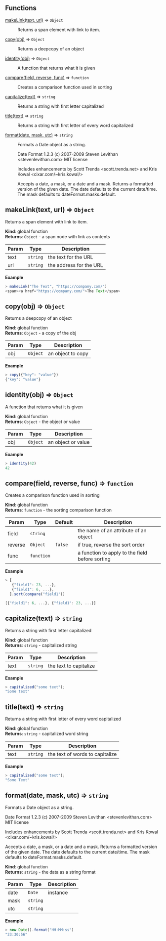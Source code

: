 ## Functions

<dl>
<dt><a href="#makeLink">makeLink(text, url)</a> ⇒ <code>Object</code></dt>
<dd><p>Returns a span element with link to item.</p>
</dd>
<dt><a href="#copy">copy(obj)</a> ⇒ <code>Object</code></dt>
<dd><p>Returns a deepcopy of an object</p>
</dd>
<dt><a href="#identity">identity(obj)</a> ⇒ <code>Object</code></dt>
<dd><p>A function that returns what it is given</p>
</dd>
<dt><a href="#compare">compare(field, reverse, func)</a> ⇒ <code>function</code></dt>
<dd><p>Creates a comparison function used in sorting</p>
</dd>
<dt><a href="#capitalize">capitalize(text)</a> ⇒ <code>string</code></dt>
<dd><p>Returns a string with first letter capitalized</p>
</dd>
<dt><a href="#title">title(text)</a> ⇒ <code>string</code></dt>
<dd><p>Returns a string with first letter of every word capitalized</p>
</dd>
<dt><a href="#format">format(date, mask, utc)</a> ⇒ <code>string</code></dt>
<dd><p>Formats a Date object as a string.</p>
<p>Date Format 1.2.3
(c) 2007-2009 Steven Levithan &lt;stevenlevithan.com&gt;
MIT license</p>
<p>Includes enhancements by Scott Trenda &lt;scott.trenda.net&gt;
and Kris Kowal &lt;cixar.com/~kris.kowal/&gt;</p>
<p>Accepts a date, a mask, or a date and a mask.
Returns a formatted version of the given date.
The date defaults to the current date/time.
The mask defaults to dateFormat.masks.default.</p>
</dd>
</dl>

<a name="makeLink"></a>

## makeLink(text, url) ⇒ <code>Object</code>
Returns a span element with link to item.

**Kind**: global function  
**Returns**: <code>Object</code> - a span node with link as contents  

| Param | Type | Description |
| --- | --- | --- |
| text | <code>string</code> | the text for the URL |
| url | <code>string</code> | the address for the URL |

**Example**  
```js
> makeLink("The Text", "https://company.com/")
<span><a href="https://company.com/">The Text</span>
```
<a name="copy"></a>

## copy(obj) ⇒ <code>Object</code>
Returns a deepcopy of an object

**Kind**: global function  
**Returns**: <code>Object</code> - a copy of the obj  

| Param | Type | Description |
| --- | --- | --- |
| obj | <code>Object</code> | an object to copy |

**Example**  
```js
> copy({"key": "value"})
{"key": "value"}
```
<a name="identity"></a>

## identity(obj) ⇒ <code>Object</code>
A function that returns what it is given

**Kind**: global function  
**Returns**: <code>Object</code> - the object or value  

| Param | Type | Description |
| --- | --- | --- |
| obj | <code>Object</code> | an object or value |

**Example**  
```js
> identity(42)
42
```
<a name="compare"></a>

## compare(field, reverse, func) ⇒ <code>function</code>
Creates a comparison function used in sorting

**Kind**: global function  
**Returns**: <code>function</code> - the sorting comparison function  

| Param | Type | Default | Description |
| --- | --- | --- | --- |
| field | <code>string</code> |  | the name of an attribute of an object |
| reverse | <code>Object</code> | <code>false</code> | if true, reverse the sort order |
| func | <code>function</code> |  | a function to apply to the field before sorting |

**Example**  
```js
> [
   {"field1": 23, ...},
   {"field1": 6, ...},
  ].sort(compare("field1"))

[{"field1": 6, ...}, {"field1": 23, ...}]
```
<a name="capitalize"></a>

## capitalize(text) ⇒ <code>string</code>
Returns a string with first letter capitalized

**Kind**: global function  
**Returns**: <code>string</code> - capitalized string  

| Param | Type | Description |
| --- | --- | --- |
| text | <code>string</code> | the text to capitalize |

**Example**  
```js
> capitalized("some text");
"Some text"
```
<a name="title"></a>

## title(text) ⇒ <code>string</code>
Returns a string with first letter of every word capitalized

**Kind**: global function  
**Returns**: <code>string</code> - capitalized word string  

| Param | Type | Description |
| --- | --- | --- |
| text | <code>string</code> | the text of words to capitalize |

**Example**  
```js
> capitalized("some text");
"Some Text"
```
<a name="format"></a>

## format(date, mask, utc) ⇒ <code>string</code>
Formats a Date object as a string.

Date Format 1.2.3
(c) 2007-2009 Steven Levithan <stevenlevithan.com>
MIT license

Includes enhancements by Scott Trenda <scott.trenda.net>
and Kris Kowal <cixar.com/~kris.kowal/>

Accepts a date, a mask, or a date and a mask.
Returns a formatted version of the given date.
The date defaults to the current date/time.
The mask defaults to dateFormat.masks.default.

**Kind**: global function  
**Returns**: <code>string</code> - the data as a string format  

| Param | Type | Description |
| --- | --- | --- |
| date | <code>Date</code> | instance |
| mask | <code>string</code> |  |
| utc | <code>string</code> |  |

**Example**  
```js
> new Date().format("HH:MM:ss")
"23:30:56"
```
